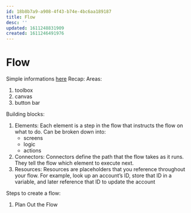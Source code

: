 ```yaml
---
id: 18b8b7a9-a908-4f43-b74e-4bc6aa189187
title: Flow
desc: ''
updated: 1611248831909
created: 1611246491976
---
```


# Flow

Simple informations [here](https://trailhead.salesforce.com/content/learn/modules/flow-basics/meet-flow-builder?trail_id=build-flows-with-flow-builder) 
Recap:
Areas:
1. toolbox
2. canvas
3. button bar

Building blocks:
1. Elements: Each element is a step in the flow that instructs the flow on what to do. Can be broken down into:
    - screens
    - logic
    - actions
2. Connectors: Connectors define the path that the flow takes as it runs. They tell the flow which element to execute next.
3. Resources: Resources are placeholders that you reference throughout your flow. For example, look up an account’s ID, store that ID in a variable, and later reference that ID to update the account


Steps to create a flow:
1. Plan Out the Flow